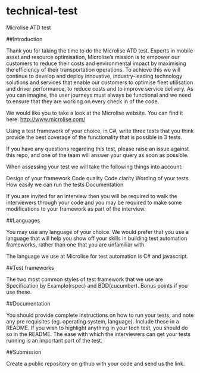 # technical-test
Microlise ATD test

##Introduction

Thank you for taking the time to do the Microlise ATD test. Experts in mobile asset and resource optimisation, Microlise’s mission is to empower our customers to reduce their costs and environmental impact by maximising the efficiency of their transportation operations.  To achieve this we will continue to develop and deploy innovative, industry-leading technology solutions and services that enable our customers to optimise fleet utilisation and driver performance, to reduce costs and to improve service delivery. As you can imagine, the user journeys must always be functional and we need to ensure that they are working on every check in of the code.

We would like you to take a look at the Microlise website. You can find it here: 
http://www.microlise.com/

Using a test framework of your choice, in C#, write three tests that you think provide the best coverage of the functionality that is possible in 3 tests. 

If you have any questions regarding this test, please raise an issue against this repo, and one of the team will answer your query as soon as possible.

When assessing your test we will take the following things into account:

Design of your framework
Code quality
Code clarity
Wording of your tests
How easily we can run the tests
Documentation

If you are invited for an interview then you will be required to walk the interviewers through your code and you may be required to make some modifications to your framework as part of the interview.

##Languages

You may use any language of your choice. We would prefer that you use a language that will help you show off your skills in building test automation frameworks, rather than one that you are unfamiliar with.

The language we use at Microlise for test automation is C# and javascript.

##Test frameworks

The two most common styles of test framework that we use are Specification by Example(rspec) and BDD(cucumber). Bonus points if you use these.

##Documentation

You should provide complete instructions on how to run your tests, and note any pre requisites (eg. operating system, language). Include these in a README. If you wish to highlight anything in your tech test, you should do so in the README. The ease with which the interviewers can get your tests running is an important part of the test.

##Submission

Create a public repository on github with your code and send us the link.
